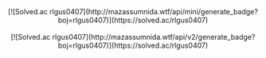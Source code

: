 <div align="center">
[![Solved.ac
rlgus0407](http://mazassumnida.wtf/api/mini/generate_badge?boj=rlgus0407)](https://solved.ac/rlgus0407)
</div>
<br/>
<div align="center">
[![Solved.ac
rlgus0407](http://mazassumnida.wtf/api/v2/generate_badge?boj=rlgus0407)](https://solved.ac/rlgus0407)
</div>
